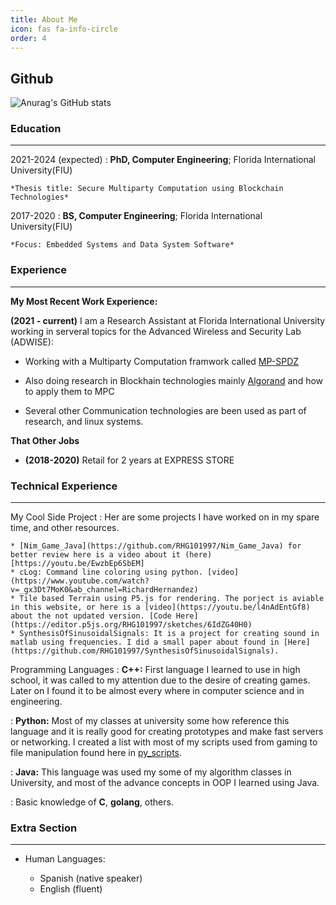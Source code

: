 ```yaml
---
title: About Me
icon: fas fa-info-circle
order: 4
---
```


Github
---------

![Anurag's GitHub stats](https://github-readme-stats.vercel.app/api?username=rhg101997&show_icons=true&theme=github_dark)


### Education

---

2021-2024 (expected)
:   **PhD, Computer Engineering**; Florida International University(FIU)

    *Thesis title: Secure Multiparty Computation using Blockchain Technologies*

2017-2020
:   **BS, Computer Engineering**; Florida International University(FIU)

    *Focus: Embedded Systems and Data System Software*

### Experience

---

**My Most Recent Work Experience:**

**(2021 - current)** I am a Research Assistant at Florida International University working in serveral topics for the Advanced Wireless and Security Lab (ADWISE):

* Working with a Multiparty Computation framwork called [MP-SPDZ](https://github.com/data61/MP-SPDZ)

* Also doing research in Blockhain technologies mainly [Algorand](https://www.algorand.com/futurefi/) and how to apply them to MPC

* Several other Communication technologies are been used as part of research, and linux systems.


**That Other Jobs**

* **(2018-2020)** Retail for 2 years at EXPRESS STORE

### Technical Experience


---

My Cool Side Project
:   Her are some projects I have worked on in my spare time, and other resources.

    * [Nim_Game_Java](https://github.com/RHG101997/Nim_Game_Java) for better review here is a video about it (here)[https://youtu.be/EwzbEp6SbEM]
    * cLog: Command line coloring using python. [video](https://www.youtube.com/watch?v=_gx3Dt7MoK0&ab_channel=RichardHernandez)
    * Tile based Terrain using P5.js for rendering. The porject is aviable in this website, or here is a [video](https://youtu.be/l4nAdEntGf8) about the not updated version. [Code Here](https://editor.p5js.org/RHG101997/sketches/6IdZG40H0)
    * SynthesisOfSinusoidalSignals: It is a project for creating sound in matlab using frequencies. I did a small paper about found in [Here](https://github.com/RHG101997/SynthesisOfSinusoidalSignals).


Programming Languages
:   **C++:** First language I learned to use in high school, it was called to my attention due to the desire of creating games. Later on I found it to be almost every where in computer science and in engineering.

:   **Python:** Most of my classes at university some how reference this language and it is really good for creating prototypes and make fast servers or networking. I created a list with most of my scripts used from gaming to file manipulation found here in [py_scripts].

:   **Java:** This language was used my some of my algorithm classes in University, and most of the advance concepts in OOP I learned using Java.

:   Basic knowledge of **C**, **golang**, others.

[ref]: https://github.com/githubuser/superlongprojectname
[py_scripts]: https://github.com/RHG101997/py_scripts

### Extra Section


---

* Human Languages:

     * Spanish (native speaker)
     * English (fluent)


